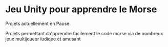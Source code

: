 # Jeu Unity pour apprendre le Morse

Projets actuellement en Pause.

Projets permettant da'pprendre facilement le code morse via de nombreux jeux multijoueur ludique et amusant 
